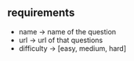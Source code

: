 ## requirements
 - name -> name of the question
 - url -> url of that questions
 - difficulty -> [easy, medium, hard]